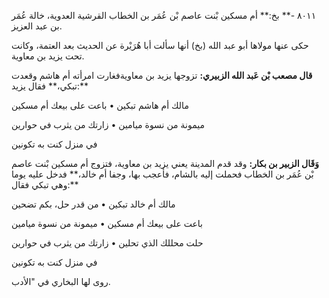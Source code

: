 ٨٠١١ -** بخ:** أم مسكين بْنت عاصم بْن عُمَر بن الخطاب القرشية العدوية، خالة عُمَر بن عبد العزيز.

حكى عنها مولاها أبو عبد الله (بخ) أنها سألت أبا هُرَيْرة عن الحديث بعد العتمة، وكانت تحت يزيد بن معاوية.

**قال مصعب بْن عَبد الله الزبيري:** تزوجها يزيد بن معاويةفغارت امرأته أم هاشم وقعدت تبكي،** فقال يزيد:**

مالك أم هاشم تبكين • باعت على بيعك أم مسكين

ميمونة من نسوة ميامين • زارتك من يثرب في حوارين

في منزل كنت به تكونين

**وَقَال الزبير بن بكار:** وقد قدم المدينة يعني يزيد بن معاوية، فتزوج أم مسكين بْنت عاصم بْن عُمَر بن الخطاب فحملت إليه بالشام، فأعجب بها، وجفا أم خالد،** فدخل عليه يوما وهي تبكي فقال:**

مالك أم خالد تبكين • من قدر حل، بكم تضحين

باعت على بيعك أم مسكين • ميمونة من نسوة ميامين

حلت محللك الذي تحلين • زارتك من يثرب في حوارين

في منزل كنت به تكونين

روى لها البخاري في "الأدب.